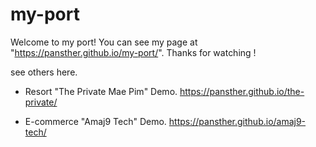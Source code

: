 # my-port
Welcome to my port!
You can see my page at "https://pansther.github.io/my-port/".
Thanks for watching !

see others here.
- Resort "The Private Mae Pim" Demo.
https://pansther.github.io/the-private/

- E-commerce "Amaj9 Tech" Demo.
https://pansther.github.io/amaj9-tech/
